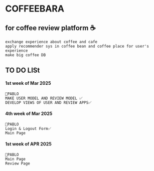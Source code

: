 # COFFEEBARA
## for coffee review platform ☕
    exchange experience about coffee and cafe
    apply recommender sys in coffee bean and coffee place for user's experience
    make big coffee DB


## TO DO LISt
#### 1st week of Mar 2025
    🐒PABLO
    MAKE USER MODEL AND REVIEW MODEL ✅
    DEVELOP VIEWS OF USER AND REVIEW APPS✅
#### 4th week of Mar 2025
    🐒PABLO
    Login & Logout Form✅
    Main Page
#### 1st week of APR 2025
    🐒PABLO
    Main Page
    Review Page
